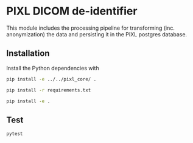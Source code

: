 # PIXL DICOM de-identifier

This module includes the processing pipeline for transforming (inc. anonymization) the data 
and persisting it in the PIXL postgres database.

## Installation

Install the Python dependencies with

```bash
pip install -e ../../pixl_core/ .
```

```bash
pip install -r requirements.txt
```

```bash
pip install -e .
```

## Test

```bash
pytest
```
